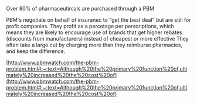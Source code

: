 Over 80% of pharmaceutircals are purchased through a PBM

PBM's negotiate on behalf of insuranec to "get the best deal" but are still for profit companies. They profit as a percetage per perscriptions, which means they are likely to encourage use of brands that get higher rebates (discounts from manufacturers) instead of cheapest or more effective They often take a large cut by charging more than they reimburse pharmacies, and keep the difference.



[http://www.pbmwatch.com/the-pbm-problem.html#:~:text=Although%20the%20primary%20function%20of,ultimately%20increased%20the%20cost%20of](http://www.pbmwatch.com/the-pbm-problem.html#:~:text=Although%20the%20primary%20function%20of,ultimately%20increased%20the%20cost%20of)
